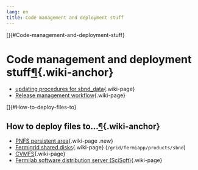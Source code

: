 ```yaml
---
lang: en
title: Code management and deployment stuff
---
```


[]{#Code-management-and-deployment-stuff}

Code management and deployment stuff[¶](#Code-management-and-deployment-stuff){.wiki-anchor}
============================================================================================

-   [updating procedures for
    sbnd\_data](Small_data_files_for_SBND_processing_sbnd_data.html){.wiki-page}
-   [Release management
    workflow](Release_management_workflow.html){.wiki-page}

[]{#How-to-deploy-files-to}

How to deploy files to\...[¶](#How-to-deploy-files-to){.wiki-anchor}
--------------------------------------------------------------------

-   [PNFS persistent area](Write_files_to_PNFS.html){.wiki-page .new}
-   [Fermigrid shared disks](Write_files_to_grid.html){.wiki-page}
    (`/grid/fermiapp/products/sbnd`)
-   [CVMFS](Write_files_to_CVMFS.html){.wiki-page}
-   [Fermilab software distribution server
    (SciSoft)](Write_files_to_SciSoft.html){.wiki-page}
